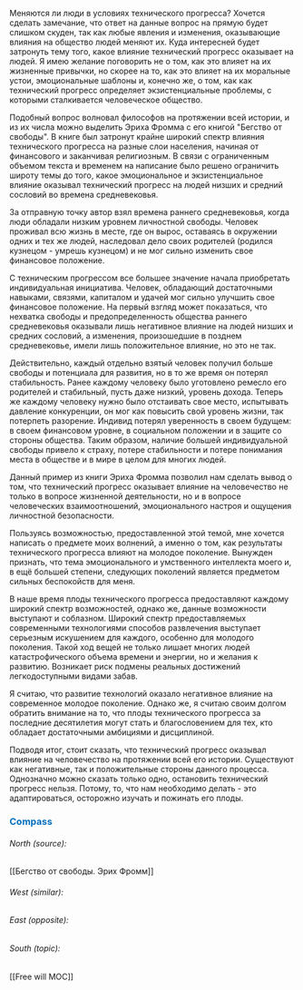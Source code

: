 Меняются ли люди в условиях технического прогресса? Хочется сделать замечание, что ответ на данные вопрос на прямую будет слишком скуден, так как любые явления и изменения, оказывающие влияния на общество людей меняют их. Куда интересней будет затронуть тему того, какое влияние технический прогресс оказывает на людей. Я имею желание поговорить не о том, как это влияет на их жизненные привычки, но скорее на то, как это влияет на их моральные устои, эмоциональные шаблоны и, конечно же, о том, как как технический прогресс определяет экзистенциальные проблемы, с которыми сталкивается человеческое общество.

Подобный вопрос волновал философов на протяжении всей истории, и из их числа можно выделить Эриха Фромма с его книгой "Бегство от свободы". В книге был затронут крайне широкий спектр влияния технического прогресса на разные слои населения, начиная от финансового и заканчивая религиозным. В связи с ограниченным объемом текста и временем на написание было решено ограничить широту темы до того, какое эмоциональное и экзистенциальное влияние оказывал технический прогресс на людей низших и средний сословий во времена средневековья.

За отправную точку автор взял времена раннего средневековья, когда люди обладали низким уровнем личностной свободы. Человек проживал всю жизнь в месте, где он вырос, оставаясь в окружении одних и тех же людей, наследовал дело своих родителей (родился кузнецом - умрешь кузнецом) и не мог сильно изменить свое финансовое положение. 

С техническим прогрессом все большее значение начала приобретать индивидуальная инициатива. Человек, обладающий достаточными навыками, связями, капиталом и удачей мог сильно улучшить свое финансовое положение. На первый взгляд может показаться, что нехватка свободы и предопределенность общества раннего средневековья оказывали лишь негативное влияние на людей низших и средних сословий, а изменения, произошедшие в позднем средневековье, имели лишь положительное влияние, но это не так. 

Действительно, каждый отдельно взятый человек получил больше свободы и потенциала для развития, но в то же время он потерял стабильность. Ранее каждому человеку было уготовлено ремесло его родителей и стабильный, пусть даже низкий, уровень дохода. Теперь же каждому человеку нужно было отстаивать свое место, испытывать давление конкуренции, он мог как повысить свой уровень жизни, так потерпеть разорение. Индивид потерял уверенность в своем будущем: в своем финансовом уровне, в социальном положении и в защите со стороны общества. Таким образом, наличие большей индивидуальной свободы привело к страху, потере стабильности и потере понимания места в обществе и в мире в целом для многих людей.

Данный пример из книги Эриха Фромма позволил нам сделать вывод о том, что технический прогресс оказывает влияние на человечество не только в вопросе жизненной деятельности, но и в вопросе человеческих взаимоотношений, эмоционального настроя и ощущения личностной безопасности.

Пользуясь возможностью, предоставленной этой темой, мне хочется написать о предмете моих волнений, а именно о том, как результаты технического прогресса влияют на молодое поколение. Вынужден признать, что тема эмоционального и умственного интеллекта моего и, в ещё большей степени, следующих поколений является предметом сильных беспокойств для меня.

В наше время плоды технического прогресса предоставляют каждому широкий спектр возможностей, однако же, данные возможности выступают и соблазном. Широкий спектр предоставляемых современными технологиями способов развлечения выступает серьезным искушением для каждого, особенно для молодого поколения. Такой ход вещей не только лишает многих людей катастрофического объема времени и энергии, но и желания к развитию. Возникает риск подмены реальных достижений легкодоступными видами забав.

Я считаю, что развитие технологий оказало негативное влияние на современное молодое поколение. Однако же, я считаю своим долгом обратить внимание на то, что плоды технического прогресса за последние десятилетия могут стать и благословением для тех, кто обладает достаточными амбициями и дисциплиной.  

Подводя итог, стоит сказать, что технический прогресс оказывал влияние на человечество на протяжении всей его истории. Существуют как негативные, так и положительные стороны данного процесса. Однозначно можно сказать только одно, остановить технический прогресс нельзя. Потому, то, что нам необходимо делать - это адаптироваться, осторожно изучать и пожинать его плоды.









### <span style="color:#0070c0">Compass</span>
###### North (source):
[[Бегство от свободы. Эрих Фромм]]

###### West (similar):


###### East (opposite):


###### South (topic):
[[Free will MOC]]
